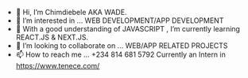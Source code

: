 - 👋 Hi, I’m Chimdiebele AKA WADE.
- 👀 I’m interested in ... WEB DEVELOPMENT/APP DEVELOPMENT
- 🌱 With a good understanding of JAVASCRIPT , I’m currently learning REACT.JS & NEXT.JS.
- 💞️ I’m looking to collaborate on ... WEB/APP RELATED PROJECTS
- 📫 How to reach me ... +234 814 681 5792
Currently an Intern in https://www.tenece.com/

<!---
WadeFC/WadeFC is a ✨ special ✨ repository because its `README.md` (this file) appears on your GitHub profile.
You can click the Preview link to take a look at your changes.
--->
